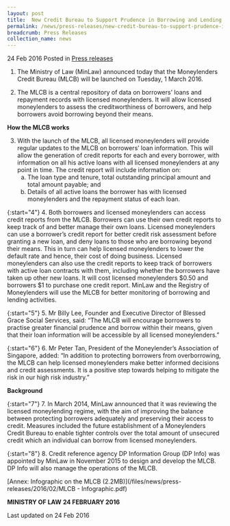 ```yaml
---
layout: post
title:  New Credit Bureau to Support Prudence in Borrowing and Lending
permalink: /news/press-releases/new-credit-bureau-to-support-prudence-in-borrowing-and-lending
breadcrumb: Press Releases
collection_name: news
---
```


24 Feb 2016 Posted in [Press releases](/news/press-releases)

1. The Ministry of Law (MinLaw)  announced today that the Moneylenders Credit Bureau (MLCB) will be launched on Tuesday, 1 March 2016.

2. The MLCB is a central repository of data on borrowers’ loans and repayment records with licensed moneylenders. It will allow licensed moneylenders to assess the creditworthiness of borrowers, and help borrowers avoid  borrowing beyond their means.


**How the MLCB works**

<ol start="3">
<li> With the launch of the MLCB, all licensed moneylenders will provide regular updates to the MLCB on borrowers’ loan information. This will allow the generation of credit reports for each and every borrower, with information on all his active loans with all licensed moneylenders at any point in time. The credit report will include information on:
<ol style="list-style-type: lower-alpha;">
<li>The loan type and tenure, total outstanding principal amount and total amount payable; and</li>
<li>Details of all active loans the borrower has with licensed moneylenders and the repayment status of each loan.</li>

</ol>


</li>


</ol>


{:start="4"}
4. Both borrowers and licensed moneylenders can access credit reports from the MLCB. Borrowers can use their own credit reports to keep track of and better manage their own loans. Licensed moneylenders can use a borrower’s credit report for better credit risk assessment before granting a new loan, and deny loans to those who are borrowing beyond their means. This in turn can help licensed moneylenders to lower the default rate and hence, their cost of doing business. Licensed moneylenders can also use the credit reports to keep track of borrowers with active loan contracts with them, including whether the borrowers have taken up other new loans. It will cost licensed moneylenders $0.50 and borrowers $1 to purchase one credit report. MinLaw and the Registry of Moneylenders will use the MLCB for better monitoring of borrowing and lending activities.

{:start="5"}
5. Mr Billy Lee, Founder and Executive Director of Blessed Grace Social Services, said: “The MLCB will encourage borrowers to practise greater financial prudence and borrow within their means, given that their loan information will be accessible by all licensed moneylenders.”

{:start="6"}
6. Mr Peter Tan, President of the Moneylender’s Association of Singapore, added: “In addition to protecting borrowers from overborrowing, the MLCB can help licensed moneylenders make better informed decisions and credit assessments. It is a positive step towards helping to mitigate the risk in our high risk industry.”

**Background**

{:start="7"}
7. In March 2014, MinLaw announced that it was reviewing the licensed moneylending regime, with the aim of improving the balance between protecting borrowers adequately and preserving their access to credit. Measures included the future establishment of a Moneylenders Credit Bureau to enable tighter controls over the total amount of unsecured credit which an individual can borrow from licensed moneylenders.

{:start="8"}
8. Credit reference agency DP Information Group (DP Info) was appointed by MinLaw in November 2015 to design and develop the MLCB. DP Info will also manage the operations of the MLCB.

[Annex: Infographic on the MLCB (2.2MB)](/files/news/press-releases/2016/02/MLCB - Infographic.pdf)

**MINISTRY OF LAW**
**24 FEBRUARY 2016**

<p class="right-side-updated">Last updated on 24 Feb 2016
</p>

